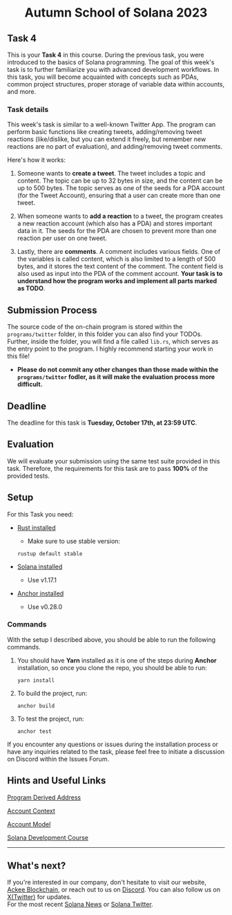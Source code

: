 <div align="center">

# Autumn School of Solana 2023
</div>

## Task 4
This is your **Task 4** in this course. During the previous task, you were introduced to the basics of Solana programming. The goal of this week's task is to further familiarize you with advanced development workflows. In this task, you will become acquainted with concepts such as PDAs, common project structures, proper storage of variable data within accounts, and more.

### Task details
This week's task is similar to a well-known Twitter App. The program can perform basic functions like creating tweets, adding/removing tweet reactions (like/dislike, but you can extend it freely, but remember new reactions are no part of evaluation), and adding/removing tweet comments.

Here's how it works:

1. Someone wants to **create a tweet**. The tweet includes a topic and content. The topic can be up to 32 bytes in size, and the content can be up to 500 bytes. The topic serves as one of the seeds for a PDA account (for the Tweet Account), ensuring that a user can create more than one tweet.

2. When someone wants to **add a reaction** to a tweet, the program creates a new reaction account (which also has a PDA) and stores important data in it. The seeds for the PDA are chosen to prevent more than one reaction per user on one tweet.

3. Lastly, there are **comments**. A comment includes various fields. One of the variables is called content, which is also limited to a length of 500 bytes, and it stores the text content of the comment. The content field is also used as input into the PDA of the comment account.
**Your task is to understand how the program works and implement all parts marked as TODO**.


## Submission Process
The source code of the on-chain program is stored within the `programs/twitter` folder, in this folder you can also find your TODOs. Further, inside the folder, you will find a file called `lib.rs`, which serves as the entry point to the program. I highly recommend starting your work in this file!

- **Please do not commit any other changes than those made within the `programs/twitter` fodler, as it will make the evaluation process more difficult.**

## Deadline
The deadline for this task is **Tuesday, October 17th, at 23:59 UTC**.

## Evaluation
We will evaluate your submission using the same test suite provided in this task. Therefore, the requirements for this task are to pass **100%** of the provided tests.

## Setup
For this Task you need:
- [Rust installed](https://www.rust-lang.org/tools/install)
    - Make sure to use stable version:
    ```
    rustup default stable
    ```
- [Solana installed](https://docs.solana.com/cli/install-solana-cli-tools)
    - Use v1.17.1

- [Anchor installed](https://www.anchor-lang.com/docs/installation)
    - Use v0.28.0

### Commands
With the setup I described above, you should be able to run the following commands.

1. You should have **Yarn** installed as it is one of the steps during **Anchor** installation, so once you clone the repo, you should be able to run:
    ```
    yarn install
    ```

2. To build the project, run:
    ```
    anchor build
    ```

3. To test the project, run:
    ```
    anchor test
    ```

If you encounter any questions or issues during the installation process or have any inquiries related to the task, please feel free to initiate a discussion on Discord within the Issues Forum.

## Hints and Useful Links
[Program Derived Address](https://solanacookbook.com/core-concepts/pdas.html#generating-pdas)

[Account Context](https://docs.rs/anchor-lang/latest/anchor_lang/derive.Accounts.html)

[Account Model](https://solana.wiki/zh-cn/docs/account-model/)

[Solana Development Course](https://www.soldev.app/course)


-----

## What's next?
If you're interested in our company, don't hesitate to visit our website, [Ackee Blockchain](https://ackeeblockchain.com), or reach out to us on [Discord](https://discord.gg/x7qXXnGCsa). You can also follow us on [X(Twitter)](https://twitter.com/ackeeblockchain?lang=en) for updates.\
For the most recent [Solana News](https://solana.com/news) or [Solana Twitter](https://twitter.com/solana).
